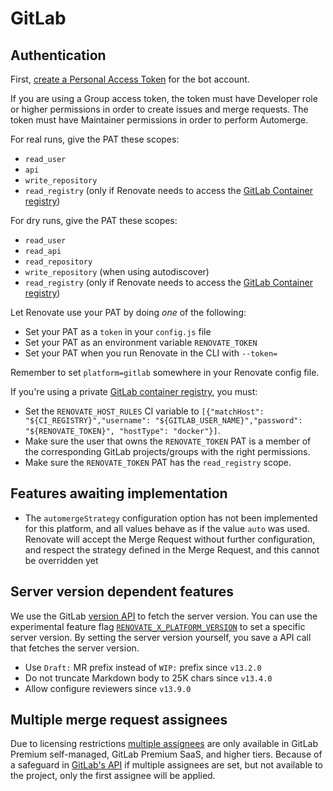 # GitLab

## Authentication

First, [create a Personal Access Token](https://docs.gitlab.com/ee/user/profile/personal_access_tokens.html) for the bot account.

If you are using a Group access token, the token must have Developer role or higher permissions in order to create issues and merge requests.
The token must have Maintainer permissions in order to perform Automerge.

For real runs, give the PAT these scopes:

- `read_user`
- `api`
- `write_repository`
- `read_registry` (only if Renovate needs to access the [GitLab Container registry](https://docs.gitlab.com/ee/user/packages/container_registry/))

For dry runs, give the PAT these scopes:

- `read_user`
- `read_api`
- `read_repository`
- `write_repository` (when using autodiscover)
- `read_registry` (only if Renovate needs to access the [GitLab Container registry](https://docs.gitlab.com/ee/user/packages/container_registry/))

Let Renovate use your PAT by doing _one_ of the following:

- Set your PAT as a `token` in your `config.js` file
- Set your PAT as an environment variable `RENOVATE_TOKEN`
- Set your PAT when you run Renovate in the CLI with `--token=`

Remember to set `platform=gitlab` somewhere in your Renovate config file.

If you're using a private [GitLab container registry](https://docs.gitlab.com/ee/user/packages/container_registry/), you must:

- Set the `RENOVATE_HOST_RULES` CI variable to `[{"matchHost": "${CI_REGISTRY}","username": "${GITLAB_USER_NAME}","password": "${RENOVATE_TOKEN}", "hostType": "docker"}]`.
- Make sure the user that owns the `RENOVATE_TOKEN` PAT is a member of the corresponding GitLab projects/groups with the right permissions.
- Make sure the `RENOVATE_TOKEN` PAT has the `read_registry` scope.

## Features awaiting implementation

- The `automergeStrategy` configuration option has not been implemented for this platform, and all values behave as if the value `auto` was used. Renovate will accept the Merge Request without further configuration, and respect the strategy defined in the Merge Request, and this cannot be overridden yet

## Server version dependent features

We use the GitLab [version API](https://docs.gitlab.com/ee/api/version.html) to fetch the server version.
You can use the experimental feature flag [`RENOVATE_X_PLATFORM_VERSION`](../../../self-hosted-experimental.md#renovate_x_platform_version) to set a specific server version.
By setting the server version yourself, you save a API call that fetches the server version.

- Use `Draft:` MR prefix instead of `WIP:` prefix since `v13.2.0`
- Do not truncate Markdown body to 25K chars since `v13.4.0`
- Allow configure reviewers since `v13.9.0`

## Multiple merge request assignees

Due to licensing restrictions [multiple assignees](https://docs.gitlab.com/ee/user/project/issues/multiple_assignees_for_issues.html) are only available in GitLab Premium self-managed, GitLab Premium SaaS, and higher tiers.
Because of a safeguard in [GitLab's API](https://github.com/renovatebot/renovate/pull/14212#issuecomment-1040189712) if multiple assignees are set, but not available to the project, only the first assignee will be applied.
